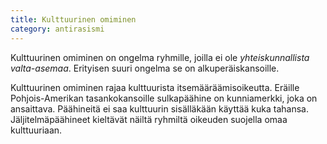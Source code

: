 ```yaml
---
title: Kulttuurinen omiminen
category: antirasismi
---
```


Kulttuurinen omiminen on ongelma ryhmille, joilla ei ole *yhteiskunnallista valta-asemaa*. Erityisen suuri ongelma se on alkuperäiskansoille.

Kulttuurinen omiminen rajaa kulttuurista itsemääräämisoikeutta. Eräille Pohjois-Amerikan tasankokansoille sulkapäähine on kunniamerkki, joka on ansaittava. Päähineitä ei saa kulttuurin sisälläkään käyttää kuka tahansa. Jäljitelmäpäähineet kieltävät näiltä ryhmiltä oikeuden suojella omaa kulttuuriaan.